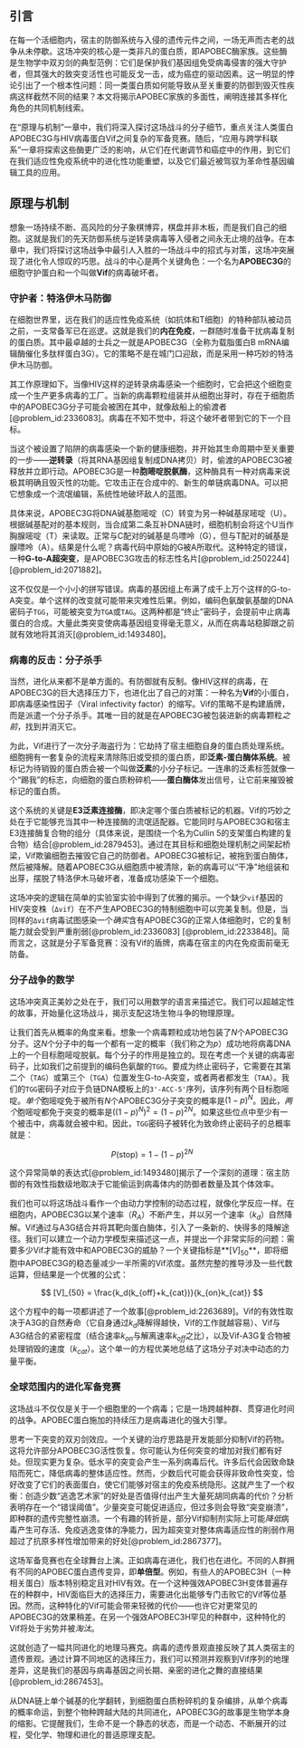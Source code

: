 ## 引言
在每一个活细胞内，宿主的防御系统与入侵的遗传元件之间，一场无声而古老的战争从未停歇。这场冲突的核心是一类非凡的蛋白质，即APOBEC酶家族。这些酶是生物学中双刃剑的典型范例：它们是保护我们基因组免受病毒侵害的强大守护者，但其强大的致突变活性也可能反戈一击，成为癌症的驱动因素。这一明显的悖论引出了一个根本性问题：同一类蛋白质如何能导致从至关重要的防御到毁灭性疾病这样截然不同的结果？本文将揭示APOBEC家族的多面性，阐明连接其多样化角色的共同机制线索。

在“原理与机制”一章中，我们将深入探讨这场战斗的分子细节，重点关注人类蛋白APOBEC3G与HIV病毒蛋白Vif之间复杂的军备竞赛。随后，“应用与跨学科联系”一章将探索这些酶更广泛的影响，从它们在代谢调节和癌症中的作用，到它们在我们适应性免疫系统中的进化性功能重塑，以及它们最近被驾驭为革命性基因编辑工具的应用。

## 原理与机制

想象一场持续不断、高风险的分子象棋博弈，棋盘并非木板，而是我们自己的细胞。这就是我们的先天防御系统与逆转录病毒等入侵者之间永无止境的战争。在本章中，我们将探讨这场战争中最引人入胜的一场战斗中的招式与对策，这场冲突展现了进化令人惊叹的巧思。战斗的中心是两个关键角色：一个名为**APOBEC3G**的细胞守护蛋白和一个叫做**Vif**的病毒破坏者。

### 守护者：特洛伊木马防御

在细胞世界里，远在我们的适应性免疫系统（如抗体和T细胞）的特种部队被动员之前，一支常备军已在巡逻。这就是我们的**内在免疫**，一群随时准备干扰病毒复制的蛋白质。其中最卓越的士兵之一就是APOBEC3G（全称为载脂蛋白B mRNA编辑酶催化多肽样蛋白3G）。它的策略不是在城门口迎敌，而是采用一种巧妙的特洛伊木马防御。

其工作原理如下。当像HIV这样的逆转录病毒感染一个细胞时，它会把这个细胞变成一个生产更多病毒的工厂。当新的病毒颗粒组装并从细胞出芽时，存在于细胞质中的APOBEC3G分子可能会被困在其中，就像敌船上的偷渡者[@problem_id:2336083]。病毒在不知不觉中，将这个破坏者带到它的下一个目标。

当这个被设置了陷阱的病毒感染一个新的健康细胞，并开始其生命周期中至关重要的一步——**逆转录**（将其RNA基因组复制成DNA拷贝）时，偷渡的APOBEC3G被释放并立即行动。APOBEC3G是一种**胞嘧啶脱氨酶**，这种酶具有一种对病毒来说极其明确且毁灭性的功能。它攻击正在合成中的、新生的单链病毒DNA。可以把它想象成一个流氓编辑，系统性地破坏敌人的蓝图。

具体来说，APOBEC3G将DNA碱基胞嘧啶（C）转变为另一种碱基尿嘧啶（U）。根据碱基配对的基本规则，当合成第二条互补DNA链时，细胞机制会将这个U当作胸腺嘧啶（T）来读取。正常与C配对的碱基是鸟嘌呤（G），但与T配对的碱基是腺嘌呤（A）。结果是什么呢？病毒代码中原始的G被A所取代。这种特定的错误，一种**G-to-A超突变**，是APOBEC3G攻击的标志性名片[@problem_id:2502244] [@problem_id:2071882]。

这不仅仅是一个小小的拼写错误。病毒的基因组上布满了成千上万个这样的G-to-A突变。单个这样的改变就可能带来灾难性后果。例如，编码色氨酸氨基酸的DNA密码子`TGG`，可能被突变为`TGA`或`TAG`。这两种都是“终止”密码子，会提前中止病毒蛋白的合成。大量此类突变使病毒基因组变得毫无意义，从而在病毒站稳脚跟之前就有效地将其消灭[@problem_id:1493480]。

### 病毒的反击：分子杀手

当然，进化从来都不是单方面的。有防御就有反制。像HIV这样的病毒，在APOBEC3G的巨大选择压力下，也进化出了自己的对策：一种名为**Vif**的小蛋白，即病毒感染性因子（Viral infectivity factor）的缩写。Vif的策略不是构建盾牌，而是派遣一个分子杀手。其唯一目的就是在APOBEC3G被包装进新的病毒颗粒*之前*，找到并消灭它。

为此，Vif进行了一次分子海盗行为：它劫持了宿主细胞自身的蛋白质处理系统。细胞拥有一套复杂的流程来清除陈旧或受损的蛋白质，即**泛素-蛋白酶体系统**。被标记为待销毁的蛋白质会被一个叫做**泛素**的小分子标记。一连串的泛素标签就像一个“踢我”的标志，向细胞的蛋白质粉碎机——**蛋白酶体**发出信号，让它前来摧毁被标记的蛋白质。

这个系统的关键是**E3泛素连接酶**，即决定哪个蛋白质被标记的机器。Vif的巧妙之处在于它能够充当其中一种连接酶的流氓适配器。它能同时与APOBEC3G和宿主E3连接酶复合物的组分（具体来说，是围绕一个名为Cullin 5的支架蛋白构建的复合物）结合[@problem_id:2879453]。通过在其目标和细胞处理机制之间架起桥梁，Vif欺骗细胞去摧毁它自己的防御者。APOBEC3G被标记，被拖到蛋白酶体，然后被降解。随着APOBEC3G从细胞质中被清除，新的病毒可以“干净”地组装和出芽，摆脱了特洛伊木马破坏者，准备成功感染下一个细胞。

这场冲突的逻辑在简单的实验室实验中得到了优雅的揭示。一个缺少`vif`基因的HIV突变株（`Δvif`）在不产生APOBEC3G的特制细胞中可以完美复制。但是，当同样的`Δvif`病毒试图感染一个*确实*含有APOBEC3G的正常人体细胞时，它的复制能力就会受到严重削弱[@problem_id:2336083] [@problem_id:2233848]。简而言之，这就是分子军备竞赛：没有Vif的盾牌，病毒在宿主的内在免疫面前毫无防备。

### 分子战争的数学

这场冲突真正美妙之处在于，我们可以用数学的语言来描述它。我们可以超越定性的故事，开始量化这场战斗，揭示支配这场生物斗争的物理原理。

让我们首先从概率的角度来看。想象一个病毒颗粒成功地包装了$N$个APOBEC3G分子。这$N$个分子中的每一个都有一定的概率（我们称之为$p$）成功地将病毒DNA上的一个目标胞嘧啶脱氨。每个分子的作用是独立的。现在考虑一个关键的病毒密码子，比如我们之前提到的编码色氨酸的`TGG`。要成为终止密码子，它需要在其第二个（`TAG`）或第三个（`TGA`）位置发生G-to-A突变，或者两者都发生（`TAA`）。我们的`TGG`密码子对应于负链DNA模板上的`3'-ACC-5'`序列，该序列有两个目标胞嘧啶。*单个*胞嘧啶免于被所有$N$个APOBEC3G分子突变的概率是$(1-p)^{N}$。因此，*两个*胞嘧啶都免于突变的概率是$( (1-p)^{N} )^{2} = (1-p)^{2N}$。如果这些位点中至少有一个被击中，病毒就会被中和。因此，`TGG`密码子被转化为致命终止密码子的总概率就是：

$$ P(\text{stop}) = 1 - (1 - p)^{2N} $$

这个异常简单的表达式[@problem_id:1493480]揭示了一个深刻的道理：宿主防御的有效性指数级地取决于它能偷运到病毒体内的防御者数量及其个体效率。

我们也可以将这场战斗看作一个由动力学控制的动态过程，就像化学反应一样。在细胞内，APOBEC3G以某个速率（$R_A$）不断产生，并以另一个速率（$k_d$）自然降解。Vif通过与A3G结合并将其靶向蛋白酶体，引入了一条新的、快得多的降解途径。我们可以建立一个动力学模型来描述这一点，并提出一个非常实际的问题：需要多少Vif才能有效中和APOBEC3G的威胁？一个关键指标是**$[V]_{50}$**，即将细胞中APOBEC3G的稳态量减少一半所需的Vif浓度。虽然完整的推导涉及一些代数运算，但结果是一个优雅的公式：

$$ [V]_{50} = \frac{k_d(k_{off}+k_{cat})}{k_{on}k_{cat}} $$

这个方程中的每一项都讲述了一个故事[@problem_id:2263689]。Vif的有效性取决于A3G的自然寿命（它自身通过$k_d$降解得越快，Vif的工作就越容易）、Vif与A3G结合的紧密程度（结合速率$k_{on}$与解离速率$k_{off}$之比），以及Vif-A3G复合物被处理销毁的速度（$k_{cat}$）。这个单一的方程优美地总结了这场分子对决中动态的力量平衡。

### 全球范围内的进化军备竞赛

这场战斗不仅仅是关于一个细胞里的一个病毒；它是一场跨越种群、贯穿进化时间的战争。APOBEC蛋白施加的持续压力是病毒进化的强大引擎。

思考一下突变的双刃剑效应。一个关键的治疗思路是开发能部分抑制Vif的药物。这将允许部分APOBEC3G活性恢复。你可能认为任何突变的增加对我们都有好处。但现实更为复杂。低水平的突变会产生一系列病毒后代。许多后代会因致命缺陷而死亡，降低病毒的整体适应性。然而，少数后代可能会获得非致命性突变，恰好改变了它们的表面蛋白，使它们能够对宿主的免疫系统隐形。这就产生了一个权衡：创造少数“逃逸艺术家”的好处是否值得付出产生大量死胡同病毒的代价？分析表明存在一个“错误阈值”。少量突变可能促进适应，但过多则会导致“突变崩溃”，即种群的遗传完整性崩溃。一个有趣的转折是，部分Vif抑制剂实际上可能*降低*病毒产生可存活、免疫逃逸变体的净能力，因为超突变对整体病毒适应性的削弱作用超过了抗原多样性增加带来的好处[@problem_id:2867377]。

这场军备竞赛也在全球舞台上演。正如病毒在进化，我们也在进化。不同的人群拥有不同的APOBEC蛋白遗传变异，即**单倍型**。例如，有些人的APOBEC3H（一种相关蛋白）版本特别稳定且对HIV有效。在一个这种强效APOBEC3H变体普遍存在的种群中，HIV面临巨大的选择压力，需要进化出能够专门击败它的Vif等位基因。然而，这种特化的Vif可能会带来轻微的代价——也许它对更常见的APOBEC3G的效果稍差。在另一个强效APOBEC3H罕见的种群中，这种特化的Vif将处于劣势并被*淘汰*。

这就创造了一幅共同进化的地理马赛克。病毒的遗传景观直接反映了其人类宿主的遗传景观。通过计算不同地区的选择压力，我们可以预测并观察到Vif序列的地理差异，这是我们的基因与病毒基因之间长期、亲密的进化之舞的直接结果[@problem_id:2867453]。

从DNA链上单个碱基的化学翻转，到细胞蛋白质粉碎机的复杂编排，从单个病毒的概率命运，到整个物种跨越大陆的共同进化，APOBEC3G的故事是生物学本身的缩影。它提醒我们，生命不是一个静态的状态，而是一个动态、不断展开的过程，受化学、物理和进化的普适原理支配。

